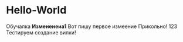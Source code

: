 # Hello-World
Обучалка
**Измененеиа1** Вот пишу первое измеение
Прикольно!
123
Тестируем создание вилки!
